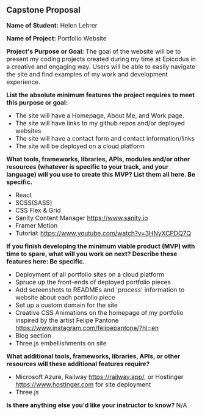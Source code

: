 ## Capstone Proposal

<font size="3"> **Name of Student:** </font> <font size="3"> Helen Lehrer</font>

<font size="3">**Name of Project:**</font> <font size="3">Portfolio Website</font>

<font size="3">**Project's Purpose or Goal:**</font> <font size="3">The goal of the website will be to present my coding projects created during my time at Epicodus in a creative and engaging way. Users will be able to easily navigate the site and find examples of my work and development experience.</font>

<font size="3">**List the absolute minimum features the project requires to meet this purpose or goal:**</font> <font size="3">
* The site will have a Homepage, About Me, and Work page.
* The site will have links to my github repos and/or deployed websites
* The site will have a contact form and contact information/links
* The site will be deployed on a cloud platform</font>

<font size="3">**What tools, frameworks, libraries, APIs, modules and/or other resources (whatever is specific to your track, and your language) will you use to create this MVP? List them all here. Be specific.**</font> <font size="3">
* React
* SCSS(SASS)
* CSS Flex & Grid
* Sanity Content Manager https://www.sanity.io
* Framer Motion
* Tutorial: https://www.youtube.com/watch?v=3HNyXCPDQ7Q </font>

<font size="3">**If you finish developing the minimum viable product (MVP) with time to spare, what will you work on next? Describe these features here: Be specific.**</font> <font size="3">
* Deployment of all portfolio sites on a cloud platform
* Spruce up the front-ends of deployed portfolio pieces
* Add screenshots to READMEs and 'process' information to website about each portfolio piece
* Set up a custom domain for the site 
* Creative CSS Animations on the homepage of my portfolio inspired by the artist Felipe Pantone https://www.instagram.com/felipepantone/?hl=en
* Blog section
* Three.js embellishments on site</font>

<font size="3">**What additional tools, frameworks, libraries, APIs, or other resources will these additional features require?**</font> <font size="3">
* Microsoft Azure, Railway https://railway.app/, or Hostinger https://www.hostinger.com for site deployment
* Three.js</font>

<font size="3">**Is there anything else you'd like your instructor to know?**</font> <font size="3">
N/A</font>

